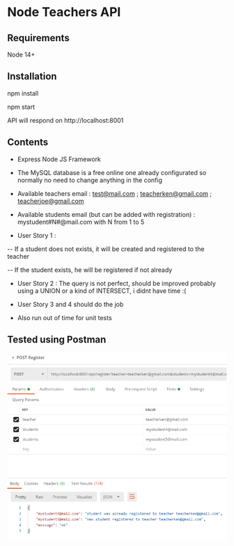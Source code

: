 # Node Teachers API

## Requirements
Node 14+

## Installation
npm install

npm start

API will respond on http://localhost:8001

## Contents

- Express Node JS Framework
- The MySQL database is a free online one already configurated so normally no need to change anything in the config
- Available teachers email : test@mail.com ; teacherken@gmail.com ; teacherjoe@gmail.com
- Available students email (but can be added with registration) : mystudent#N#@mail.com with N from 1 to 5


- User Story 1 :

-- If a student does not exists, it will be created and registered to the teacher

-- If the student exists, he will be registered if not already

- User Story 2 : The query is not perfect, should be improved probably using a UNION or a kind of INTERSECT, i didnt have time :(

- User Story 3 and 4 should do the job

- Also run out of time for unit tests

## Tested using Postman

![alt text](https://raw.githubusercontent.com/jcduhail/teacher_api/main/screen.png)

